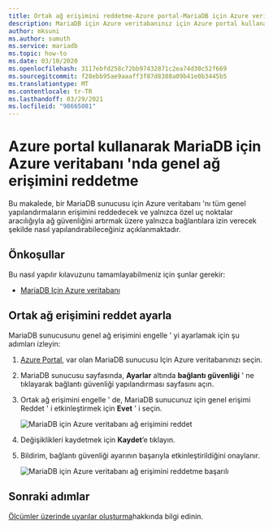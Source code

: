 ```yaml
---
title: Ortak ağ erişimini reddetme-Azure portal-MariaDB için Azure veritabanı
description: MariaDB için Azure veritabanınız için Azure portal kullanarak genel ağ erişimini reddetme işlemini nasıl yapılandıracağınızı öğrenin
author: mksuni
ms.author: sumuth
ms.service: mariadb
ms.topic: how-to
ms.date: 03/10/2020
ms.openlocfilehash: 3117ebfd258c72bb97432871c2ea74d30c52f669
ms.sourcegitcommit: f28ebb95ae9aaaff3f87d8388a09b41e0b3445b5
ms.translationtype: MT
ms.contentlocale: tr-TR
ms.lasthandoff: 03/29/2021
ms.locfileid: "98665081"
---
```

# <a name="deny-public-network-access-in-azure-database-for-mariadb-using-azure-portal"></a>Azure portal kullanarak MariaDB için Azure veritabanı 'nda genel ağ erişimini reddetme

Bu makalede, bir MariaDB sunucusu için Azure veritabanı 'nı tüm genel yapılandırmaların erişimini reddedecek ve yalnızca özel uç noktalar aracılığıyla ağ güvenliğini artırmak üzere yalnızca bağlantılara izin verecek şekilde nasıl yapılandırabileceğiniz açıklanmaktadır.

## <a name="prerequisites"></a>Önkoşullar

Bu nasıl yapılır kılavuzunu tamamlayabilmeniz için şunlar gerekir:

* [MariaDB Için Azure veritabanı](quickstart-create-MariaDB-server-database-using-azure-portal.md)

## <a name="set-deny-public-network-access"></a>Ortak ağ erişimini reddet ayarla

MariaDB sunucusunu genel ağ erişimini engelle ' yi ayarlamak için şu adımları izleyin:

1. [Azure Portal](https://portal.azure.com/), var olan MariaDB sunucusu Için Azure veritabanınızı seçin.

1. MariaDB sunucusu sayfasında, **Ayarlar** altında **bağlantı güvenliği** ' ne tıklayarak bağlantı güvenliği yapılandırması sayfasını açın.

1. Ortak ağ erişimini engelle ' de, MariaDB sunucunuz için genel erişimi Reddet ' i etkinleştirmek için **Evet** ' i seçin.

    ![MariaDB için Azure veritabanı ağ erişimini reddet](./media/howto-deny-public-network-access/deny-public-network-access.PNG)

1. Değişiklikleri kaydetmek için **Kaydet**’e tıklayın.

1. Bildirim, bağlantı güvenliği ayarının başarıyla etkinleştirildiğini onaylanır.

    ![MariaDB için Azure veritabanı ağ erişimini reddetme başarılı](./media/howto-deny-public-network-access/deny-public-network-access-success.png)

## <a name="next-steps"></a>Sonraki adımlar

[Ölçümler üzerinde uyarılar oluşturma](howto-alert-metric.md)hakkında bilgi edinin.